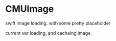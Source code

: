 # CMUImage
swift image loading. with some pretty placeholder

current ver
  loading, and cacheing image.
